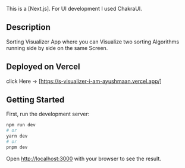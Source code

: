 This is a [Next.js]. For UI development I used ChakraUI.

## Description 
Sorting Visualizer App where you can Visualize two sorting Algorithms running side by side on the same Screen.

## Deployed on Vercel
click Here -> [https://s-visualizer-i-am-ayushmaan.vercel.app/]

## Getting Started
First, run the development server:
```bash
npm run dev
# or
yarn dev
# or
pnpm dev
```

Open [http://localhost:3000](http://localhost:3000) with your browser to see the result.

